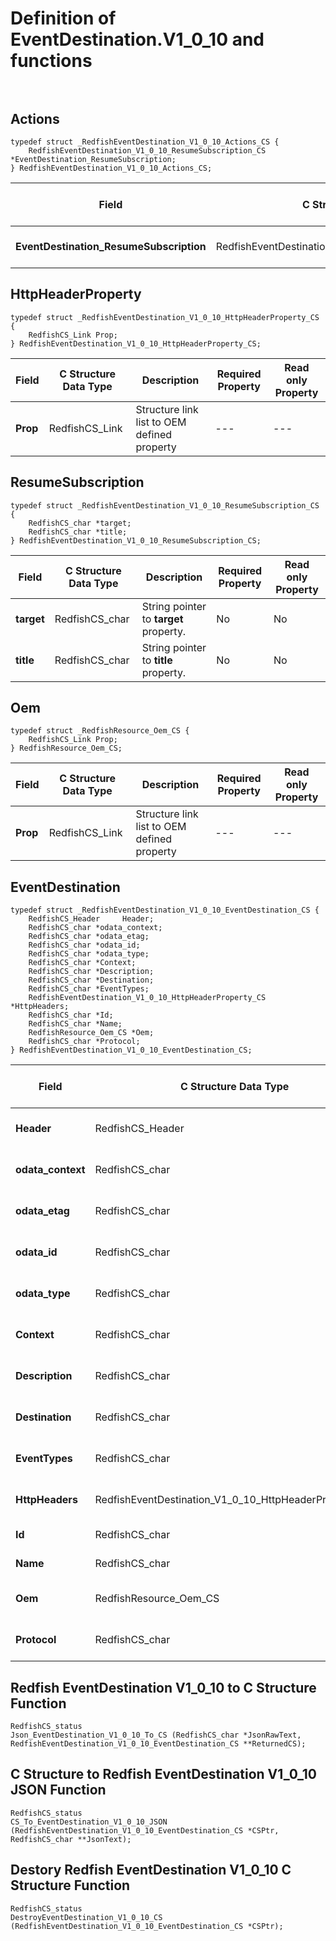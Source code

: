 # Definition of EventDestination.V1_0_10 and functions<br><br>

## Actions
    typedef struct _RedfishEventDestination_V1_0_10_Actions_CS {
        RedfishEventDestination_V1_0_10_ResumeSubscription_CS *EventDestination_ResumeSubscription;
    } RedfishEventDestination_V1_0_10_Actions_CS;

|Field |C Structure Data Type|Description |Required Property|Read only Property
| ---  | --- | --- | --- | ---
|**EventDestination_ResumeSubscription**|RedfishEventDestination_V1_0_10_ResumeSubscription_CS| Structure points to **#EventDestination.ResumeSubscription** property.| No| No


## HttpHeaderProperty
    typedef struct _RedfishEventDestination_V1_0_10_HttpHeaderProperty_CS {
        RedfishCS_Link Prop;
    } RedfishEventDestination_V1_0_10_HttpHeaderProperty_CS;

|Field |C Structure Data Type|Description |Required Property|Read only Property
| ---  | --- | --- | --- | ---
|**Prop**|RedfishCS_Link| Structure link list to OEM defined property| ---| ---


## ResumeSubscription
    typedef struct _RedfishEventDestination_V1_0_10_ResumeSubscription_CS {
        RedfishCS_char *target;
        RedfishCS_char *title;
    } RedfishEventDestination_V1_0_10_ResumeSubscription_CS;

|Field |C Structure Data Type|Description |Required Property|Read only Property
| ---  | --- | --- | --- | ---
|**target**|RedfishCS_char| String pointer to **target** property.| No| No
|**title**|RedfishCS_char| String pointer to **title** property.| No| No


## Oem
    typedef struct _RedfishResource_Oem_CS {
        RedfishCS_Link Prop;
    } RedfishResource_Oem_CS;

|Field |C Structure Data Type|Description |Required Property|Read only Property
| ---  | --- | --- | --- | ---
|**Prop**|RedfishCS_Link| Structure link list to OEM defined property| ---| ---


## EventDestination
    typedef struct _RedfishEventDestination_V1_0_10_EventDestination_CS {
        RedfishCS_Header     Header;
        RedfishCS_char *odata_context;
        RedfishCS_char *odata_etag;
        RedfishCS_char *odata_id;
        RedfishCS_char *odata_type;
        RedfishCS_char *Context;
        RedfishCS_char *Description;
        RedfishCS_char *Destination;
        RedfishCS_char *EventTypes;
        RedfishEventDestination_V1_0_10_HttpHeaderProperty_CS *HttpHeaders;
        RedfishCS_char *Id;
        RedfishCS_char *Name;
        RedfishResource_Oem_CS *Oem;
        RedfishCS_char *Protocol;
    } RedfishEventDestination_V1_0_10_EventDestination_CS;

|Field |C Structure Data Type|Description |Required Property|Read only Property
| ---  | --- | --- | --- | ---
|**Header**|RedfishCS_Header|Redfish C structure header|---|---
|**odata_context**|RedfishCS_char| String pointer to **@odata.context** property.| No| No
|**odata_etag**|RedfishCS_char| String pointer to **@odata.etag** property.| No| No
|**odata_id**|RedfishCS_char| String pointer to **@odata.id** property.| Yes| No
|**odata_type**|RedfishCS_char| String pointer to **@odata.type** property.| Yes| No
|**Context**|RedfishCS_char| String pointer to **Context** property.| Yes| No
|**Description**|RedfishCS_char| String pointer to **Description** property.| No| Yes
|**Destination**|RedfishCS_char| String pointer to **Destination** property.| No| Yes
|**EventTypes**|RedfishCS_char| String pointer to **EventTypes** property.| No| Yes
|**HttpHeaders**|RedfishEventDestination_V1_0_10_HttpHeaderProperty_CS| Structure points to **HttpHeaders** property.| No| No
|**Id**|RedfishCS_char| String pointer to **Id** property.| Yes| Yes
|**Name**|RedfishCS_char| String pointer to **Name** property.| Yes| Yes
|**Oem**|RedfishResource_Oem_CS| Structure points to **Oem** property.| No| No
|**Protocol**|RedfishCS_char| String pointer to **Protocol** property.| No| Yes
## Redfish EventDestination V1_0_10 to C Structure Function
    RedfishCS_status
    Json_EventDestination_V1_0_10_To_CS (RedfishCS_char *JsonRawText, RedfishEventDestination_V1_0_10_EventDestination_CS **ReturnedCS);

## C Structure to Redfish EventDestination V1_0_10 JSON Function
    RedfishCS_status
    CS_To_EventDestination_V1_0_10_JSON (RedfishEventDestination_V1_0_10_EventDestination_CS *CSPtr, RedfishCS_char **JsonText);

## Destory Redfish EventDestination V1_0_10 C Structure Function
    RedfishCS_status
    DestroyEventDestination_V1_0_10_CS (RedfishEventDestination_V1_0_10_EventDestination_CS *CSPtr);

